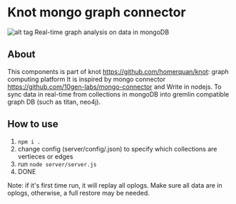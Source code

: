 Knot mongo graph connector
==========================
![alt tag](http://spirtfire.com/res/img/knot-connector.svg)
Real-time graph analysis on data in mongoDB

About
-----
This components is part of knot <https://github.com/homerquan/knot>: graph computing platform
It is inspired by mongo connector
<https://github.com/10gen-labs/mongo-connector>
and Write in nodejs. To sync data in real-time from collections in mongoDB into gremlin compatible graph DB (such as titan, neo4j). 

How to use
----------
1. `npm i .`
2. change config (server/config/<env>.json) to specify which collections are vertieces or edges
3. run `node server/server.js`
4. DONE

Note: if it's first time run, it will replay all oplogs. Make sure all data are in oplogs, otherwise, a full restore may be needed. 

